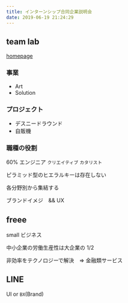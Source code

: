 ```yaml
---
title: インターンシップ合同企業説明会
date: 2019-06-19 21:24:29
---
```


## team lab

[homepage](https://www.teamlab.art/)

### 事業

- Art
- Solution

### プロジェクト

- デスニードラウンド
- 自販機

### 職種の役割

60% エンジニア
`クリエイティブ`
`カタリスト`

ピラミッド型のヒエラルキーは存在しない

各分野別から集結する

ブランドイメジ　&& UX

## freee

small ビジネス

中小企業の労働生産性は大企業の 1/2

非効率をテクノロジーで解決　=> 金融類サービス

## LINE

UI or `BX`(Brand)
